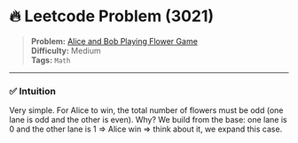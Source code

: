 # 🔥 Leetcode Problem (3021)

> **Problem:** [Alice and Bob Playing Flower Game](https://leetcode.com/problems/alice-and-bob-playing-flower-game/)<br />
> **Difficulty:** Medium<br/>
> **Tags:** `Math`

---

### ✅ Intuition

Very simple. For Alice to win, the total number of flowers must be odd (one lane is odd and the other is even). Why? We build from the base: one lane is 0 and the other lane is 1 => Alice win => think about it, we expand this case.

